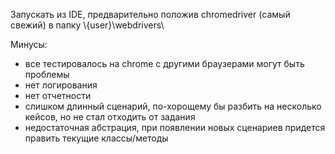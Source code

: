 Запускать из IDE, предварительно положив chromedriver (самый свежий) в папку \\{user}\webdrivers\

Минусы:
  - все тестировалось на chrome с другими браузерами могут быть проблемы
  - нет логирования
  - нет отчетности
  - слишком длинный сценарий, по-хорощему бы разбить на несколько кейсов, но не стал отходить от задания
  - недостаточная абстрация, при появлении новых сценариев придется править текущие классы/методы

